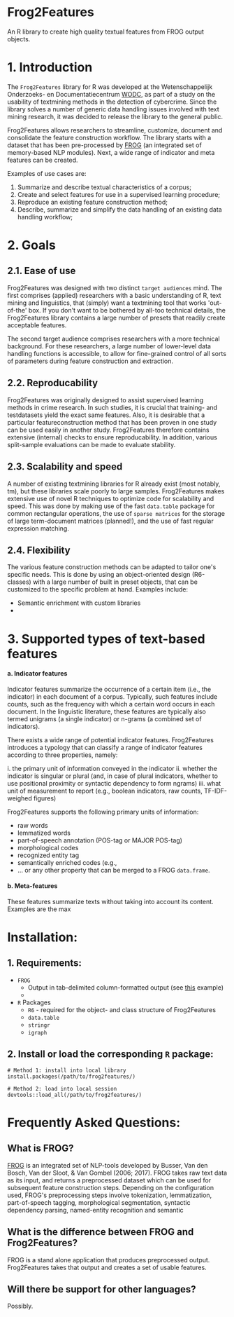 # Frog2Features
An R library to create high quality textual features from FROG output objects. 

# 1. Introduction
The `Frog2Features` library for R was developed at the Wetenschappelijk Onderzoeks- en Documentatiecentrum [WODC](https://www.wodc.nl/), as part of a study on the usability of textmining methods in the detection of cybercrime. Since the library solves a number of generic data handling issues involved with text mining research, it was decided to release the library to the general public. 

Frog2Features allows researchers to streamline, customize, document and consolidate the feature construction workflow. The library starts with a dataset that has been pre-processed by [FROG](https://github.com/LanguageMachines/frog/) (an integrated set of memory-based NLP modules). Next, a wide range of indicator and meta features can be created. 

Examples of use cases are: 

   1. Summarize and describe textual characteristics of a corpus;
   2. Create and select features for use in a supervised learning procedure;
   3. Reproduce an existing feature construction method;
   4. Describe, summarize and simplify the data handling of an existing data handling workflow;

# 2. Goals

## 2.1. Ease of use

Frog2Features was designed with two distinct `target audiences` mind. The first comprises (applied) researchers with a basic understanding of R, text mining and linguistics, that (simply) want a textmining tool that works 'out-of-the' box. If you don't want to be bothered by all-too technical details, the Frog2Features library contains a large number of presets that readily create acceptable features. 

The second target audience comprises researchers with a more technical background. For these researchers, a large number of lower-level data handling functions is accessible, to allow for fine-grained control of all sorts of parameters during feature construction and extraction. 

## 2.2. Reproducability 

Frog2Features was originally designed to assist supervised learning methods in crime research. In such studies, it is crucial that training- and testdatasets yield the exact same features. Also, it is desirable that a particular featureconstruction method that has been proven in one study can be used easily in another study. Frog2Features therefore contains extensive (internal) checks to ensure reproducability. In addition, various split-sample evaluations can be made to evaluate stability. 

## 2.3. Scalability and speed

A number of existing textmining libraries for R already exist (most notably, tm), but these libraries scale poorly to large samples. Frog2Features makes extensive use of novel R techniques to optimize code for scalability and speed. This was done by making use of the fast `data.table` package for common rectangular operations, the use of `sparse matrices` for the storage of large term-document matrices (planned!), and the use of fast regular expression matching. 

## 2.4. Flexibility

The various feature construction methods can be adapted to tailor one's specific needs. This is done by using an object-oriented design (R6-classes) with a large number of built in preset objects, that can be customized to the specific problem at hand. Examples include: 

  - Semantic enrichment with custom libraries 
  -  


# 3. Supported types of text-based features

#### a. Indicator features
Indicator features summarize the occurrence of a certain item (i.e., the indicator) in each document of a corpus. Typically, such features include counts, such as the frequency with which a certain word occurs in each document. In the linguistic literature, these features are typically also termed unigrams (a single indicator) or n-grams (a combined set of indicators). 

There exists a wide range of potential indicator features. Frog2Features introduces a typology that can classify a range of indicator features according to three properties, namely: 
   
   i. the primary unit of information conveyed in the indicator
   ii. whether the indicator is singular or plural (and, in case of plural indicators, whether to use positional proximity or syntactic dependency to form ngrams)
   iii. what unit of measurement to report (e.g., boolean indicators, raw counts, TF-IDF-weighed figures)

Frog2Features supports the following primary units of information: 
   * raw words
   * lemmatized words
   * part-of-speech annotation (POS-tag or MAJOR POS-tag)
   * morphological codes
   * recognized entity tag  
   * semantically enriched codes (e.g., 
   * ... or any other property that can be merged to a FROG `data.frame`.
      
#### b. Meta-features 
These features summarize texts without taking into account its content. Examples are the max


# Installation:

## 1. Requirements:
   * `FROG`
     * Output in tab-delimited column-formatted output (see [this](http://languagemachines.github.io/frog/) example)
     * 
   * `R` Packages 
     * `R6` - required for the object- and class structure of Frog2Features
     * `data.table`
     * `stringr`
     * `igraph`

## 2. Install or load the corresponding `R` package:

```splus
# Method 1: install into local library
install.packages(/path/to/frog2features/)

# Method 2: load into local session 
devtools::load_all(/path/to/frog2features/)

```

# Frequently Asked Questions:

## What is FROG?
[FROG](https://languagemachines.github.io/frog) is an integrated set of NLP-tools developed by Busser, Van den Bosch, Van der Sloot, & Van Gombel (2006; 2017). FROG takes raw text data as its input, and returns a preprocessed dataset which can be used for subsequent feature construction steps. Depending on the configuration used, FROG's preprocessing steps involve tokenization, lemmatization, part-of-speech tagging, morphological segmentation, syntactic dependency parsing, named-entity recognition and semantic 

## What is the difference between FROG and Frog2Features?
FROG is a stand alone application that produces preprocessed output. Frog2Features takes that output and creates a set of usable features. 

## Will there be support for other languages? 
Possibly. 

